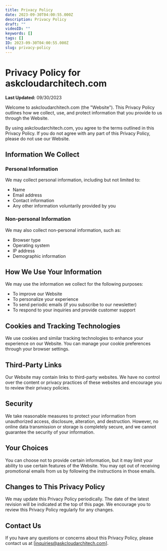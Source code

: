 ```yaml
---
title: Privacy Policy
date: 2023-09-30T04:00:55.000Z
description: Privacy Policy
draft: ""
videoID: ""
keywords: []
tags: []
ID: 2023-09-30T04:00:55.000Z
slug: privacy-policy
---
```

# Privacy Policy for askcloudarchitech.com

**Last Updated:** 09/30/2023

Welcome to askcloudarchitech.com (the "Website"). This Privacy Policy outlines how we collect, use, and protect information that you provide to us through the Website.

By using askcloudarchitech.com, you agree to the terms outlined in this Privacy Policy. If you do not agree with any part of this Privacy Policy, please do not use our Website.

## Information We Collect

### Personal Information

We may collect personal information, including but not limited to:

- Name
- Email address
- Contact information
- Any other information voluntarily provided by you

### Non-personal Information

We may also collect non-personal information, such as:

- Browser type
- Operating system
- IP address
- Demographic information

## How We Use Your Information

We may use the information we collect for the following purposes:

- To improve our Website
- To personalize your experience
- To send periodic emails (if you subscribe to our newsletter)
- To respond to your inquiries and provide customer support

## Cookies and Tracking Technologies

We use cookies and similar tracking technologies to enhance your experience on our Website. You can manage your cookie preferences through your browser settings.

## Third-Party Links

Our Website may contain links to third-party websites. We have no control over the content or privacy practices of these websites and encourage you to review their privacy policies.

## Security

We take reasonable measures to protect your information from unauthorized access, disclosure, alteration, and destruction. However, no online data transmission or storage is completely secure, and we cannot guarantee the security of your information.

## Your Choices

You can choose not to provide certain information, but it may limit your ability to use certain features of the Website. You may opt out of receiving promotional emails from us by following the instructions in those emails.

## Changes to This Privacy Policy

We may update this Privacy Policy periodically. The date of the latest revision will be indicated at the top of this page. We encourage you to review this Privacy Policy regularly for any changes.

## Contact Us

If you have any questions or concerns about this Privacy Policy, please contact us at [inquiries@askcloudarchitech.com].
